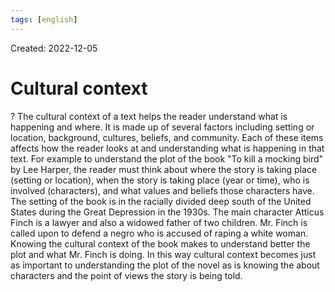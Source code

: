 ```yaml
---
tags: [english] 
---
```

Created: 2022-12-05

# Cultural context
?
The cultural context of a text helps the reader understand what is happening and where. It is made up of several factors including setting or location, background, cultures, beliefs, and community. Each of these items affects how the reader looks at and understanding what is happening in that text. 
For example to understand the plot of the book "To kill a mocking bird" by Lee Harper, the reader must think about where the story is taking place (setting or location), when the story is taking place (year or time), who is involved (characters), and what values and beliefs those characters have. The setting of the book is in the racially divided deep south of the United States during the Great Depression in the 1930s. The main character Atticus Finch is a lawyer and also a widowed father of two children. Mr. Finch is called upon to defend a negro who is accused of raping a white woman. Knowing the cultural context of the book makes to understand better the plot and what Mr. Finch is doing. In this way cultural context becomes just as important to understanding the plot of the novel as is knowing the about characters and the point of views the story is being told.
<!--SR:!2023-10-27,186,230-->